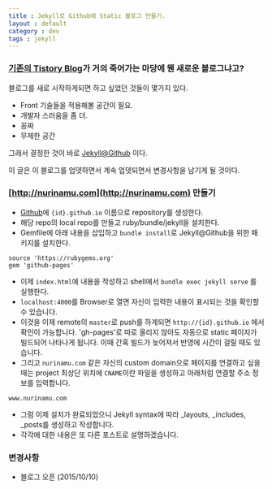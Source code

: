 ```yaml
---
title : Jekyll로 Github에 Static 블로그 만들기.
layout : default
category : dev
tags : jekyll
---
```

### [기존의 Tistory Blog](http://nurinamu.tistory.com)가 거의 죽어가는 마당에 웬 새로운 블로그냐고?

블로그를 새로 시작하게되면 하고 싶었던 것들이 몇가지 있다.

- Front 기술들을 적용해볼 공간이 필요.
- 개발자 스러움을 좀 더.
- 꽁짜
- 무제한 공간

그래서 결정한 것이 바로 [Jekyll@Github](http://jekyllrb.com/docs/github-pages/) 이다.

이 글은 이 블로그를 업뎃하면서 계속 업뎃되면서 변경사항을 남기게 될 것이다.

### [http://nurinamu.com](http://nurinamu.com) 만들기
- [Github](http://github.com)에 `{id}.github.io` 이름으로 repository를 생성한다.
- 해당 repo의 local repo를 만들고 ruby/bundle/jekyll을 설치한다.
- Gemfile에 아래 내용을 삽입하고 `bundle install`로 Jekyll@Github을 위한 패키지를 설치한다.


```
source 'https://rubygems.org'
gem 'github-pages'
```

- 이제 `index.html`에 내용을 작성하고 shell에서 `bundle exec jekyll serve` 를 실행한다.
- `localhost:4000`를 Browser로 열면 자신이 입력한 내용이 표시되는 것을 확인할 수 있습니다.
- 이것을 이제 remote의 `master`로 push를 하게되면 `http://{id}.github.io` 에서 확인이 가능합니다. 'gh-pages'로 따로 올리지 않아도 자동으로 static 페이지가 빌드되어 나타나게 됩니다. 이때 간혹 빌드가 늦어져서 반영에 시간이 걸릴 때도 있습니다.
- 그리고 `nurinamu.com` 같은 자신의 custom domain으로 페이지를 연결하고 싶을 때는 project 최상단 위치에 `CNAME`이란 파일을 생성하고 아래처럼 연결할 주소 정보를 입력합니다.

```
www.nurinamu.com
```

- 그럼 이제 설치가 완료되었으니 Jekyll syntax에 따라 _layouts, _includes, _posts를 생성하고 작성합니다.
- 각각에 대한 내용은 또 다른 포스트로 설명하겠습니다.

### 변경사항
 - 블로그 오픈 (2015/10/10)
